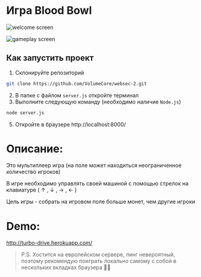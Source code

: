 # Игра Blood Bowl

![welcome screen](https://sun9-72.userapi.com/impg/C8CRLB7v4jFwzm_qIH-vrfLk8_oRBL-Ldb37Mw/3Ai45WlU5QU.jpg?size=1600x898&quality=96&sign=f07ab3ad9a7ee3a362a2d9b6ef0ff299&type=album)

![gameplay screen](https://sun9-23.userapi.com/impg/bbzlNJTuyOHpzy1EZt3nueRRKSOr148tMXpx0w/yH9CM5OPoaM.jpg?size=1852x924&quality=96&sign=ed02901c40bc5180aa0c0caaf52c97c8&type=album)

## Как запустить проект
1. Склонируйте репозиторий
```sh
git clone https://github.com/VolumeCore/websec-2.git
```
2. В папке с файлом `server.js` откройте терминал
3. Выполните следующую команду (необходимо наличие `Node.js`)
```sh
node server.js
```
5. Откройте в браузере http://localhost:8000/ 

# Описание:
Это мультиплеер игра (на поле может находиться неограниченное количество игроков)

В игре необходимо управлять своей машиной с помощью стрелок на клавиатуре ( ↑ , ↓ , → , ← )

Цель игры - собрать на игровом поле больше монет, чем другие игроки

# Demo:
http://turbo-drive.herokuapp.com/
> P.S. Хостится на европейском сервере, пинг невероятный, поэтому рекомендую поиграть локально самому с собой в нескольких вкладках браузера 👍🏼


